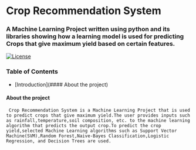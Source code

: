 # Crop Recommendation System

### A Machine Learning Project written using python and its libraries showing how a learning model is used for predicting Crops that give maximum yield based on certain features. 

[![License](https://img.shields.io/badge/license-MIT-blue.svg)](https://opensource.org/licenses/MIT)


### Table of Contents
- [Introduction](#### About the project)

#### About the project
     Crop Recommendation System is a Machine Learning Project that is used to predict crops that give maximum yield.The user provides inputs such as rainfall,temperature,soil composition, etc. to the machine learning algorithm that predicts the output crop.To predict the crop yield,selected Machine Learning algorithms such as Support Vector Machine(SVM),Random Forest,Naive-Bayes Classification,Logistic Regression, and Decision Trees are used.
  
